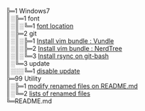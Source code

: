 ╠═1 Windows7  
║░╠═1 font  
║░║░╚═1 [font location](01_Windows_7/01_font/01_font_location.md)  
║░╠═2 git  
║░║░╠═1 [Install vim bundle : Vundle](01_Windows_7/02_git/01_install_vim_bundle_Vundle_on_git-bash.md)  
║░║░╠═2 [Install vim bundle : NerdTree](01_Windows_7/02_git/02_install_vim_bundle_NERD_Tree_on_git-bash.md)  
║░║░╚═3 [Install rsync on git-bash](01_Windows_7/02_git/03_install_rsync_to_git-bash.md)  
║░╚═3 update  
║░░░╚═1 [disable update](01_Windows_7/03_update/01_disable_update.md)  
╠═99 Utility  
║░╠═1 [modify renamed files on README.md](99_Utility/03_modify_number_of_file_on_README.sh)  
║░╚═2 [lists of renamed files](99_Utility/change_A_to_B.txt)  
╚═README.md  
